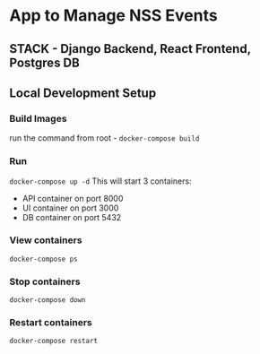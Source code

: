 # App to Manage NSS Events

## STACK - Django Backend, React Frontend, Postgres DB

## Local Development Setup

### Build Images
run the command from root - 
```docker-compose build```

### Run
```docker-compose up -d```
This will start 3 containers:
- API container on port 8000
- UI container on port 3000
- DB container on port 5432

### View containers
```docker-compose ps```

### Stop containers
```docker-compose down```

### Restart containers
```docker-compose restart```

